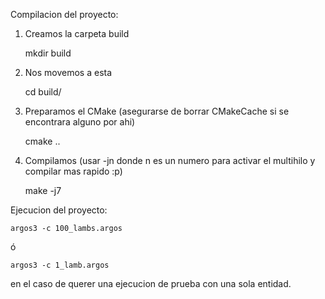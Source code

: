 Compilacion del proyecto:

1) Creamos la carpeta build

	mkdir build

2) Nos movemos a esta

	cd build/

3) Preparamos el CMake (asegurarse de borrar CMakeCache si se encontrara alguno por ahi)

	cmake ..

4) Compilamos (usar -jn donde n es un numero para activar el multihilo y compilar mas rapido :p)

	make -j7



Ejecucion del proyecto:

	argos3 -c 100_lambs.argos

ó

	argos3 -c 1_lamb.argos


en el caso de querer una ejecucion de prueba con una sola entidad.
